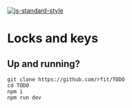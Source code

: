 [![js-standard-style](https://cdn.rawgit.com/feross/standard/master/badge.svg)](https://github.com/feross/standard)

# Locks and keys

## Up and running?
```
git clone https://github.com/rfit/TODO
cd TODO
npm i
npm run dev
```
